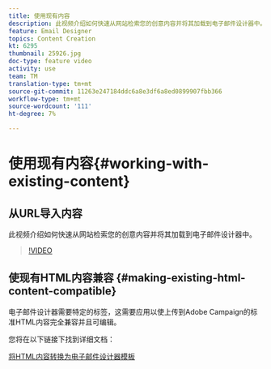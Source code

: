```yaml
---
title: 使用现有内容
description: 此视频介绍如何快速从网站检索您的创意内容并将其加载到电子邮件设计器中。
feature: Email Designer
topics: Content Creation
kt: 6295
thumbnail: 25926.jpg
doc-type: feature video
activity: use
team: TM
translation-type: tm+mt
source-git-commit: 11263e247184ddc6a8e3df6a8ed0899907fbb366
workflow-type: tm+mt
source-wordcount: '111'
ht-degree: 7%

---
```



# 使用现有内容{#working-with-existing-content}

## 从URL导入内容

此视频介绍如何快速从网站检索您的创意内容并将其加载到电子邮件设计器中。

>[!VIDEO](https://video.tv.adobe.com/v/25926?quality=12)

## 使现有HTML内容兼容 {#making-existing-html-content-compatible}

电子邮件设计器需要特定的标签，这需要应用以使上传到Adobe Campaign的标准HTML内容完全兼容并且可编辑。

您将在以下链接下找到详细文档：

[将HTML内容转换为电子邮件设计器模板](https://docs.adobe.com/content/help/en/campaign-standard/using/designing-content/building-email-content/using-existing-content.html#converting-an-html-content)
